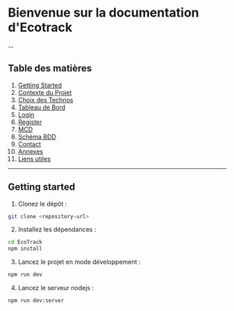 # Bienvenue sur la documentation d'Ecotrack
-- 

## Table des matières
1. [Getting Started](#getting-started)
2. [Contexte du Projet](/documentation/Ecotrack.md)
3. [Choix des Technos](/documentation/Technos.md)
3. [Tableau de Bord](/documentation/Dashboard.md)
4. [Login](/documentation/Login.md)
5. [Register](/documentation/Register.md)
6. [MCD](/documentation/mcd.md)
7. [Schéma BDD](/documentation/Schemabdd.md)
8. [Contact](#contact)
9. [Annexes](#annexes)
10. [Liens utiles](#liens-utiles)


---


## Getting started

1. Clonez le dépôt :

```bash
git clone <repository-url>
```

2. Installez les dépendances :

```bash
cd EcoTrack
npm install
```

3. Lancez le projet en mode développement :

```bash
npm run dev
```

4. Lancez le serveur nodejs :

```bash
npm run dev:server
```

